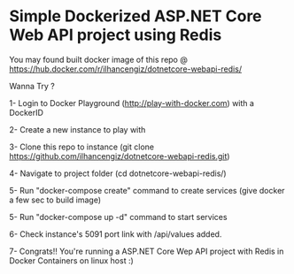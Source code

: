 # Simple Dockerized ASP.NET Core Web API project using Redis

You may found built docker image of this repo @ https://hub.docker.com/r/ilhancengiz/dotnetcore-webapi-redis/

Wanna Try ?

 1- Login to Docker Playground (http://play-with-docker.com) with a DockerID
 
 2- Create a new instance to play with
 
 3- Clone this repo to instance (git clone https://github.com/ilhancengiz/dotnetcore-webapi-redis.git)
 
 4- Navigate to project folder (cd dotnetcore-webapi-redis/)
 
 5- Run "docker-compose create" command to create services (give docker a few sec to build image)
 
 5- Run "docker-compose up -d" command to start services
 
 6- Check instance's 5091 port link with /api/values added.
 
 7- Congrats!! You're running a ASP.NET Core Wep API project with Redis in Docker Containers on linux host :)

